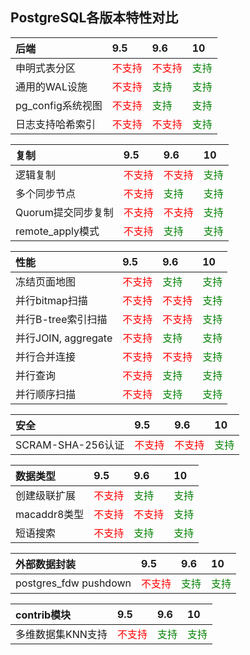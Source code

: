## PostgreSQL各版本特性对比

| 后端 | 9.5 | 9.6 | 10 |
| :-- | :-- | :-- | :-- |
| 申明式表分区 | <font color=red>不支持</font> | <font color=red>不支持</font> | <font color=green>支持</font> |
| 通用的WAL设施 | <font color=red>不支持</font> | <font color=green>支持</font> | <font color=green>支持</font> |
| pg_config系统视图 | <font color=red>不支持</font> | <font color=green>支持</font> | <font color=green>支持</font> |
| 日志支持哈希索引 | <font color=red>不支持</font> | <font color=red>不支持</font> | <font color=green>支持</font> |


| 复制 | 9.5 | 9.6 | 10 |
| :-- | :-- | :-- | :-- |
| 逻辑复制 | <font color=red>不支持</font> | <font color=red>不支持</font> | <font color=green>支持</font> |
| 多个同步节点 | <font color=red>不支持</font> | <font color=green>支持</font> | <font color=green>支持</font> |
| Quorum提交同步复制 | <font color=red>不支持</font> | <font color=red>不支持</font> | <font color=green>支持</font> |
| remote_apply模式 | <font color=red>不支持</font> | <font color=green>支持</font> | <font color=green>支持</font> |

| 性能 | 9.5 | 9.6 | 10 |
| :-- | :-- | :-- | :-- |
| 冻结页面地图 | <font color=red>不支持</font> | <font color=green>支持</font> | <font color=green>支持</font> |
| 并行bitmap扫描 | <font color=red>不支持</font> | <font color=red>不支持</font> | <font color=green>支持</font> |
| 并行B-tree索引扫描 | <font color=red>不支持</font> | <font color=red>不支持</font> | <font color=green>支持</font> |
| 并行JOIN, aggregate | <font color=red>不支持</font> | <font color=green>支持</font> | <font color=green>支持</font> |
| 并行合并连接 | <font color=red>不支持</font> | <font color=red>不支持</font> | <font color=green>支持</font> |
| 并行查询 | <font color=red>不支持</font> | <font color=green>支持</font> | <font color=green>支持</font> |
| 并行顺序扫描 | <font color=red>不支持</font> | <font color=green>支持</font> | <font color=green>支持</font> |

| 安全 | 9.5 | 9.6 | 10 | 
| :-- | :-- | :-- | :-- |
| SCRAM-SHA-256认证 | <font color=red>不支持</font> | <font color=red>不支持</font> | <font color=green>支持</font> |

| 数据类型 | 9.5 | 9.6 | 10 |
| :-- | :-- | :-- | :-- |
| 创建级联扩展 | <font color=red>不支持</font> | <font color=green>支持</font> | <font color=green>支持</font> |
| macaddr8类型 | <font color=red>不支持</font> | <font color=red>不支持</font> | <font color=green>支持</font> |
| 短语搜索 | <font color=red>不支持</font> | <font color=green>支持</font> | <font color=green>支持</font> |

| 外部数据封装 | 9.5 | 9.6 | 10 |
| :-- | :-- | :-- | :-- |
| postgres_fdw pushdown | <font color=red>不支持</font> | <font color=green>支持</font> | <font color=green>支持</font> |

| contrib模块 | 9.5 | 9.6 | 10 |
| :-- | :-- | :-- | :-- |
| 多维数据集KNN支持 | <font color=red>不支持</font> | <font color=green>支持</font> | <font color=green>支持</font> |
